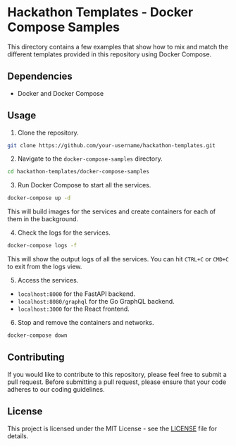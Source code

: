 # Hackathon Templates - Docker Compose Samples

This directory contains a few examples that show how to mix and match the different templates provided in this repository using Docker Compose.

## Dependencies
- Docker and Docker Compose

## Usage
1. Clone the repository.
```sh
git clone https://github.com/your-username/hackathon-templates.git
```

2. Navigate to the `docker-compose-samples` directory.
```sh
cd hackathon-templates/docker-compose-samples 
```

3. Run Docker Compose to start all the services.
```sh
docker-compose up -d
```
This will build images for the services and create containers for each of them in the background.

4. Check the logs for the services.
```sh
docker-compose logs -f
```
This will show the output logs of all the services. You can hit `CTRL+C` or `CMD+C` to exit from the logs view.

5. Access the services.
- `localhost:8000` for the FastAPI backend.
- `localhost:8080/graphql` for the Go GraphQL backend.
- `localhost:3000` for the React frontend.

6. Stop and remove the containers and networks.
```sh
docker-compose down
```

## Contributing

If you would like to contribute to this repository, please feel free to submit a pull request. Before submitting a pull request, please ensure that your code adheres to our coding guidelines. 

## License

This project is licensed under the MIT License - see the [LICENSE](../LICENSE) file for details.